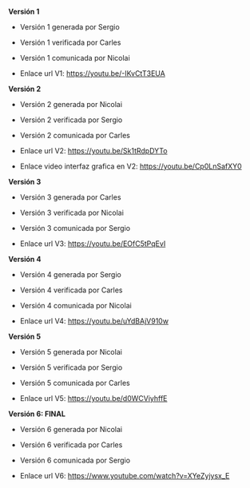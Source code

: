 **Versión 1**

- Versión 1 generada por Sergio 

- Versión 1 verificada por Carles 

- Versión 1 comunicada por Nicolai

- Enlace url V1: https://youtu.be/-IKvCtT3EUA


**Versión 2**

- Versión 2 generada por Nicolai

- Versión 2 verificada por Sergio

- Versión 2 comunicada por Carles

- Enlace url V2: https://youtu.be/Sk1tRdpDYTo

- Enlace video interfaz grafica en V2: https://youtu.be/Cp0LnSafXY0

**Versión 3**

- Versión 3 generada por Carles

- Versión 3 verificada por Nicolai

- Versión 3 comunicada por Sergio

- Enlace url V3: https://youtu.be/EOfC5tPqEvI

**Versión 4**

- Versión 4 generada por Sergio

- Versión 4 verificada por Carles

- Versión 4 comunicada por Nicolai

- Enlace url V4: https://youtu.be/uYdBAjV910w

**Versión 5**

- Versión 5 generada por Nicolai

- Versión 5 verificada por Sergio

- Versión 5 comunicada por Carles

- Enlace url V5: https://youtu.be/d0WCViyhffE

**Versión 6: FINAL**

- Versión 6 generada por Nicolai

- Versión 6 verificada por Carles

- Versión 6 comunicada por Sergio

- Enlace url V6: https://www.youtube.com/watch?v=XYeZyjysx_E
